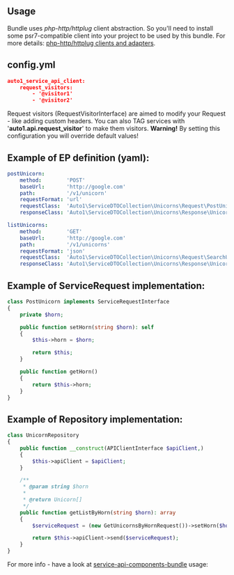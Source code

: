 ## Usage
Bundle uses *php-http/httplug* client abstraction.
So you'll need to install some psr7-compatible client into your project to be used by this bundle.
For more details: [php-http/httplug clients and adapters](http://docs.php-http.org/en/latest/clients.html).


## config.yml
```json
auto1_service_api_client:
    request_visitors:
        - '@visitor1'
        - '@visitor2'
```
Request visitors (RequestVisitorInterface) are aimed to modify your Request - like adding custom headers.
You can also TAG services with '**auto1.api.request_visitor**' to make them visitors.
**Warning!** By setting this configuration you will override default values!

## Example of EP definition (yaml): 
```yaml
postUnicorn:
    method:        'POST'
    baseUrl:       'http://google.com'
    path:          '/v1/unicorn'
    requestFormat: 'url'
    requestClass:  'Auto1\ServiceDTOCollection\Unicorns\Request\PostUnicorn'
    responseClass: 'Auto1\ServiceDTOCollection\Unicorns\Response\Unicorn'

listUnicorns:
    method:        'GET'
    baseUrl:       'http://google.com'
    path:          '/v1/unicorns'
    requestFormat: 'json'
    requestClass:  'Auto1\ServiceDTOCollection\Unicorns\Request\SearchUnicorns'
    responseClass: 'Auto1\ServiceDTOCollection\Unicorns\Response\Unicorn[]'
```

## Example of ServiceRequest implementation:
```php
class PostUnicorn implements ServiceRequestInterface
{
    private $horn;

    public function setHorn(string $horn): self
    {
        $this->horn = $horn;

        return $this;
    }

    public function getHorn()
    {
        return $this->horn;
    }
}

```

## Example of Repository implementation:
```php
class UnicornRepository
{
    public function __construct(APIClientInterface $apiClient,)
    {
        $this->apiClient = $apiClient;
    }

    /**
     * @param string $horn
     *
     * @return Unicorn[]
     */
    public function getListByHorn(string $horn): array
    {
        $serviceRequest = (new GetUnicornsByHornRequest())->setHorn($horn);

        return $this->apiClient->send($serviceRequest);
    }
}
```

For more info - have a look at [service-api-components-bundle](https://github.com/auto1-oss/service-api-components-bundle) usage:

